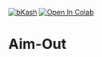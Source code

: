 [![bKash](https://img.shields.io/badge/bKash-Pay%20Now-ff0000?style=for-the-badge&logo=bKash)](https://your-bkash-payment-link.com)
[![Open In Colab](https://colab.research.google.com/assets/colab-badge.svg)](https://colab.research.google.com/github/your-username/your-repo-name/blob/main/your-notebook.ipynb)
# Aim-Out
